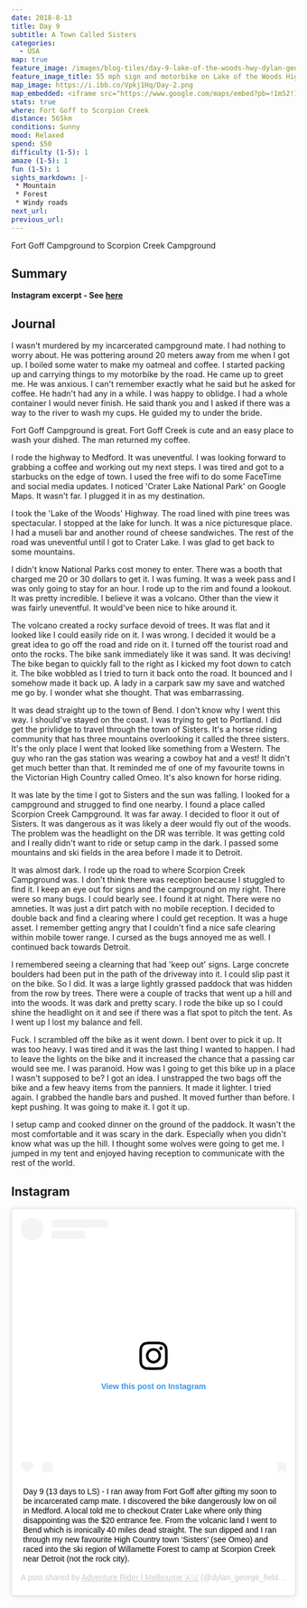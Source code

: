 ```yaml
---
date: 2018-8-13
title: Day 9
subtitle: A Town Called Sisters
categories:
  - USA
map: true
feature_image: /images/blog-tiles/day-9-lake-of-the-woods-hwy-dylan-george-field
feature_image_title: 55 mph sign and motorbike on Lake of the Woods Highway, Oregon, USA
map_image: https://i.ibb.co/Vpkj1Hq/Day-2.png
map_embedded: <iframe src="https://www.google.com/maps/embed?pb=!1m52!1m12!1m3!1d1487271.0738574823!2d-123.40077999947026!3d43.27601435780509!2m3!1f0!2f0!3f0!3m2!1i1024!2i768!4f13.1!4m37!3e0!4m5!1s0x54cfd00ae05a8497%3A0x6813e9980e739e19!2sFort%20Goff%2C%20CA%2C%20USA!3m2!1d41.8620705!2d-123.25671899999999!4m5!1s0x54cf7c5b37361f6d%3A0x7db736c5541136e!2sMedford%2C%20OR%2C%20USA!3m2!1d42.326515199999996!2d-122.8755949!4m5!1s0x54c6170840e5e339%3A0x902bf2e1452fe3a3!2sCrater%20Lake%20National%20Park%2C%20Oregon%2C%20USA!3m2!1d42.8684411!2d-122.16847849999999!4m5!1s0x54bf30b47c2cf1a9%3A0x85dd298592775554!2sSisters%2C%20OR%2C%20USA!3m2!1d44.2909491!2d-121.54921189999999!4m5!1s0x54bfa3a7b5daf39b%3A0xa9891ea95df07c0c!2sDetroit%2C%20OR%2C%20USA!3m2!1d44.7340108!2d-122.14979819999999!4m5!1s0x54bfa57b9c86e22d%3A0x72536948764b2502!2sScorpion%20Creek%20Campsite%2C%20National%20Forest%20Development%20Road%2046%2C%20Idanha%2C%20OR%2C%20USA!3m2!1d44.78265!2d-122.028296!5e0!3m2!1sen!2sau!4v1577436528632!5m2!1sen!2sau" width="100%" height="500" frameborder="0" style="border:0;" allowfullscreen=""></iframe>
stats: true
where: Fort Goff to Scorpion Creek
distance: 565km
conditions: Sunny
mood: Relaxed
spend: $50
difficulty (1-5): 1 
amaze (1-5): 1
fun (1-5): 1
sights_markdown: |-
 * Mountain
 * Forest
 * Windy roads
next_url:
previous_url:
---
```

Fort Goff Campground to Scorpion Creek Campground

## Summary
<p><strong>Instagram excerpt - See <a href="#instagram">here</a></strong></p>

## Journal

I wasn't murdered by my incarcerated campground mate. I had nothing to worry about. He was pottering around 20 meters away from me when I got up. I boiled some water to make my oatmeal and coffee. I started packing up and carrying things to my motorbike by the road. He came up to greet me. He was anxious. I can't remember exactly what he said but he asked for coffee. He hadn't had any in a while. I was happy to oblidge. I had a whole container I would never finish. He said thank you and I asked if there was a way to the river to wash my cups. He guided my to under the bride.

Fort Goff Campground is great. Fort Goff Creek is cute and an easy place to wash your dished. The man returned my coffee.

I rode the highway to Medford. It was uneventful. I was looking forward to grabbing a coffee and working out my next steps. I was tired and got to a starbucks on the edge of town. I used the free wifi to do some FaceTime and social media updates. I noticed 'Crater Lake National Park' on Google Maps. It wasn't far. I plugged it in as my destination.

I took the 'Lake of the Woods' Highway. The road lined with pine trees was spectacular. I stopped at the lake for lunch. It was a nice picturesque place. I had a museli bar and another round of cheese sandwiches. The rest of the road was uneventful until I got to Crater Lake. I was glad to get back to some mountains.

I didn't know National Parks cost money to enter. There was a booth that charged me 20 or 30 dollars to get it. I was fuming. It was a week pass and I was only going to stay for an hour. I rode up to the rim and found a lookout. It was pretty incredible. I believe it was a volcano. Other than the view it was fairly uneventful. It would've been nice to hike around it.

The volcano created a rocky surface devoid of trees. It was flat and it looked like I could easily ride on it. I was wrong. I decided it would be a great idea to go off the road and ride on it. I turned off the tourist road and onto the rocks. The bike sank immediately like it was sand. It was deciving! The bike began to quickly fall to the right as I kicked my foot down to catch it. The bike wobbled as I tried to turn it back onto the road. It bounced and I somehow made it back up. A lady in a carpark saw my save and watched me go by. I wonder what she thought. That was embarrassing.

It was dead straight up to the town of Bend. I don't know why I went this way. I should've stayed on the coast. I was trying to get to Portland. I did get the privlidge to travel through the town of Sisters. It's a horse riding community that has three mountains overlooking it called the three sisters. It's the only place I went that looked like something from a Western. The guy who ran the gas station was wearing a cowboy hat and a vest! It didn't get much better than that. It reminded me of one of my favourite towns in the Victorian High Country called Omeo. It's also known for horse riding.

It was late by the time I got to Sisters and the sun was falling. I looked for a campground and strugged to find one nearby. I found a place called Scorpion Creek Campground. It was far away. I decided to floor it out of Sisters. It was dangerous as it was likely a deer would fly out of the woods. The problem was the headlight on the DR was terrible. It was getting cold and I really didn't want to ride or setup camp in the dark. I passed some mountains and ski fields in the area before I made it to Detroit.

It was almost dark. I rode up the road to where Scorpion Creek Campground was. I don't think there was reception because I stuggled to find it. I keep an eye out for signs and the campground on my right. There were so many bugs. I could bearly see. I found it at night. There were no amneties. It was just a dirt patch with no mobile reception. I decided to double back and find a clearing where I could get reception. It was a huge asset. I remember getting angry that I couldn't find a nice safe clearing within mobile tower range. I cursed as the bugs annoyed me as well. I continued back towards Detroit.

I remembered seeing a clearning that had 'keep out' signs. Large concrete boulders had been put in the path of the driveway into it. I could slip past it on the bike. So I did. It was a large lightly grassed paddock that was hidden from the row by trees. There were a couple of tracks that went up a hill and into the woods. It was dark and pretty scary. I rode the bike up so I could shine the headlight on it and see if there was a flat spot to pitch the tent. As I went up I lost my balance and fell.

Fuck. I scrambled off the bike as it went down. I bent over to pick it up. It was too heavy. I was tired and it was the last thing I wanted to happen. I had to leave the lights on the bike and it increased the chance that a passing car would see me. I was paranoid. How was I going to get this bike up in a place I wasn't supposed to be? I got an idea. I unstrapped the two bags off the bike and a few heavy items from the panniers. It made it lighter. I tried again. I grabbed the handle bars and pushed. It moved further than before. I kept pushing. It was going to make it. I got it up.

I setup camp and cooked dinner on the ground of the paddock. It wasn't the most comfortable and it was scary in the dark. Especially when you didn't know what was up the hill. I thought some wolves were going to get me. I jumped in my tent and enjoyed having reception to communicate with the rest of the world.

<h2><div id="instagram">Instagram</div></h2>

<div style="display:flex;justify-content:center">
  <blockquote class="instagram-media" data-instgrm-captioned data-instgrm-permalink="https://www.instagram.com/p/BmjKyxlA4cd/?utm_source=ig_embed&amp;utm_campaign=loading" data-instgrm-version="12" style=" background:#FFF; border:0; border-radius:3px; box-shadow:0 0 1px 0 rgba(0,0,0,0.5),0 1px 10px 0 rgba(0,0,0,0.15); margin: 1px; max-width:540px; min-width:326px; padding:0; width:99.375%; width:-webkit-calc(100% - 2px); width:calc(100% - 2px);"><div style="padding:16px;"> <a href="https://www.instagram.com/p/BmjKyxlA4cd/?utm_source=ig_embed&amp;utm_campaign=loading" style=" background:#FFFFFF; line-height:0; padding:0 0; text-align:center; text-decoration:none; width:100%;" target="_blank"> <div style=" display: flex; flex-direction: row; align-items: center;"> <div style="background-color: #F4F4F4; border-radius: 50%; flex-grow: 0; height: 40px; margin-right: 14px; width: 40px;"></div> <div style="display: flex; flex-direction: column; flex-grow: 1; justify-content: center;"> <div style=" background-color: #F4F4F4; border-radius: 4px; flex-grow: 0; height: 14px; margin-bottom: 6px; width: 100px;"></div> <div style=" background-color: #F4F4F4; border-radius: 4px; flex-grow: 0; height: 14px; width: 60px;"></div></div></div><div style="padding: 19% 0;"></div> <div style="display:block; height:50px; margin:0 auto 12px; width:50px;"><svg width="50px" height="50px" viewBox="0 0 60 60" version="1.1" xmlns="https://www.w3.org/2000/svg" xmlns:xlink="https://www.w3.org/1999/xlink"><g stroke="none" stroke-width="1" fill="none" fill-rule="evenodd"><g transform="translate(-511.000000, -20.000000)" fill="#000000"><g><path d="M556.869,30.41 C554.814,30.41 553.148,32.076 553.148,34.131 C553.148,36.186 554.814,37.852 556.869,37.852 C558.924,37.852 560.59,36.186 560.59,34.131 C560.59,32.076 558.924,30.41 556.869,30.41 M541,60.657 C535.114,60.657 530.342,55.887 530.342,50 C530.342,44.114 535.114,39.342 541,39.342 C546.887,39.342 551.658,44.114 551.658,50 C551.658,55.887 546.887,60.657 541,60.657 M541,33.886 C532.1,33.886 524.886,41.1 524.886,50 C524.886,58.899 532.1,66.113 541,66.113 C549.9,66.113 557.115,58.899 557.115,50 C557.115,41.1 549.9,33.886 541,33.886 M565.378,62.101 C565.244,65.022 564.756,66.606 564.346,67.663 C563.803,69.06 563.154,70.057 562.106,71.106 C561.058,72.155 560.06,72.803 558.662,73.347 C557.607,73.757 556.021,74.244 553.102,74.378 C549.944,74.521 548.997,74.552 541,74.552 C533.003,74.552 532.056,74.521 528.898,74.378 C525.979,74.244 524.393,73.757 523.338,73.347 C521.94,72.803 520.942,72.155 519.894,71.106 C518.846,70.057 518.197,69.06 517.654,67.663 C517.244,66.606 516.755,65.022 516.623,62.101 C516.479,58.943 516.448,57.996 516.448,50 C516.448,42.003 516.479,41.056 516.623,37.899 C516.755,34.978 517.244,33.391 517.654,32.338 C518.197,30.938 518.846,29.942 519.894,28.894 C520.942,27.846 521.94,27.196 523.338,26.654 C524.393,26.244 525.979,25.756 528.898,25.623 C532.057,25.479 533.004,25.448 541,25.448 C548.997,25.448 549.943,25.479 553.102,25.623 C556.021,25.756 557.607,26.244 558.662,26.654 C560.06,27.196 561.058,27.846 562.106,28.894 C563.154,29.942 563.803,30.938 564.346,32.338 C564.756,33.391 565.244,34.978 565.378,37.899 C565.522,41.056 565.552,42.003 565.552,50 C565.552,57.996 565.522,58.943 565.378,62.101 M570.82,37.631 C570.674,34.438 570.167,32.258 569.425,30.349 C568.659,28.377 567.633,26.702 565.965,25.035 C564.297,23.368 562.623,22.342 560.652,21.575 C558.743,20.834 556.562,20.326 553.369,20.18 C550.169,20.033 549.148,20 541,20 C532.853,20 531.831,20.033 528.631,20.18 C525.438,20.326 523.257,20.834 521.349,21.575 C519.376,22.342 517.703,23.368 516.035,25.035 C514.368,26.702 513.342,28.377 512.574,30.349 C511.834,32.258 511.326,34.438 511.181,37.631 C511.035,40.831 511,41.851 511,50 C511,58.147 511.035,59.17 511.181,62.369 C511.326,65.562 511.834,67.743 512.574,69.651 C513.342,71.625 514.368,73.296 516.035,74.965 C517.703,76.634 519.376,77.658 521.349,78.425 C523.257,79.167 525.438,79.673 528.631,79.82 C531.831,79.965 532.853,80.001 541,80.001 C549.148,80.001 550.169,79.965 553.369,79.82 C556.562,79.673 558.743,79.167 560.652,78.425 C562.623,77.658 564.297,76.634 565.965,74.965 C567.633,73.296 568.659,71.625 569.425,69.651 C570.167,67.743 570.674,65.562 570.82,62.369 C570.966,59.17 571,58.147 571,50 C571,41.851 570.966,40.831 570.82,37.631"></path></g></g></g></svg></div><div style="padding-top: 8px;"> <div style=" color:#3897f0; font-family:Arial,sans-serif; font-size:14px; font-style:normal; font-weight:550; line-height:18px;"> View this post on Instagram</div></div><div style="padding: 12.5% 0;"></div> <div style="display: flex; flex-direction: row; margin-bottom: 14px; align-items: center;"><div> <div style="background-color: #F4F4F4; border-radius: 50%; height: 12.5px; width: 12.5px; transform: translateX(0px) translateY(7px);"></div> <div style="background-color: #F4F4F4; height: 12.5px; transform: rotate(-45deg) translateX(3px) translateY(1px); width: 12.5px; flex-grow: 0; margin-right: 14px; margin-left: 2px;"></div> <div style="background-color: #F4F4F4; border-radius: 50%; height: 12.5px; width: 12.5px; transform: translateX(9px) translateY(-18px);"></div></div><div style="margin-left: 8px;"> <div style=" background-color: #F4F4F4; border-radius: 50%; flex-grow: 0; height: 20px; width: 20px;"></div> <div style=" width: 0; height: 0; border-top: 2px solid transparent; border-left: 6px solid #f4f4f4; border-bottom: 2px solid transparent; transform: translateX(16px) translateY(-4px) rotate(30deg)"></div></div><div style="margin-left: auto;"> <div style=" width: 0px; border-top: 8px solid #F4F4F4; border-right: 8px solid transparent; transform: translateY(16px);"></div> <div style=" background-color: #F4F4F4; flex-grow: 0; height: 12px; width: 16px; transform: translateY(-4px);"></div> <div style=" width: 0; height: 0; border-top: 8px solid #F4F4F4; border-left: 8px solid transparent; transform: translateY(-4px) translateX(8px);"></div></div></div></a> <p style=" margin:8px 0 0 0; padding:0 4px;"> <a href="https://www.instagram.com/p/BmjKyxlA4cd/?utm_source=ig_embed&amp;utm_campaign=loading" style=" color:#000; font-family:Arial,sans-serif; font-size:14px; font-style:normal; font-weight:normal; line-height:17px; text-decoration:none; word-wrap:break-word;" target="_blank">Day 9 (13 days to LS) - I ran away from Fort Goff after gifting my soon to be incarcerated camp mate. I discovered the bike dangerously low on oil in Medford. A local told me to checkout Crater Lake where only thing disappointing was the $20 entrance fee. From the volcanic land I went to Bend which is ironically 40 miles dead straight. The sun dipped and I ran through my new favourite High Country town ‘Sisters’ (see Omeo) and raced into the ski region of Willamette Forest to camp at Scorpion Creek near Detroit (not the rock city).</a></p> <p style=" color:#c9c8cd; font-family:Arial,sans-serif; font-size:14px; line-height:17px; margin-bottom:0; margin-top:8px; overflow:hidden; padding:8px 0 7px; text-align:center; text-overflow:ellipsis; white-space:nowrap;">A post shared by <a href="https://www.instagram.com/dylan_george_field/?utm_source=ig_embed&amp;utm_campaign=loading" style=" color:#c9c8cd; font-family:Arial,sans-serif; font-size:14px; font-style:normal; font-weight:normal; line-height:17px;" target="_blank"> Adventure Rider | Melbourne 🇦🇺</a> (@dylan_george_field) on <time style=" font-family:Arial,sans-serif; font-size:14px; line-height:17px;" datetime="2018-08-16T18:16:57+00:00">Aug 16, 2018 at 11:16am PDT</time></p></div></blockquote> <script async src="//www.instagram.com/embed.js"></script>
</div>
